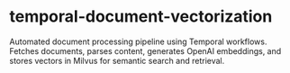 # temporal-document-vectorization
Automated document processing pipeline using Temporal workflows. Fetches documents, parses content, generates OpenAI embeddings, and stores vectors in Milvus for semantic search and retrieval.
